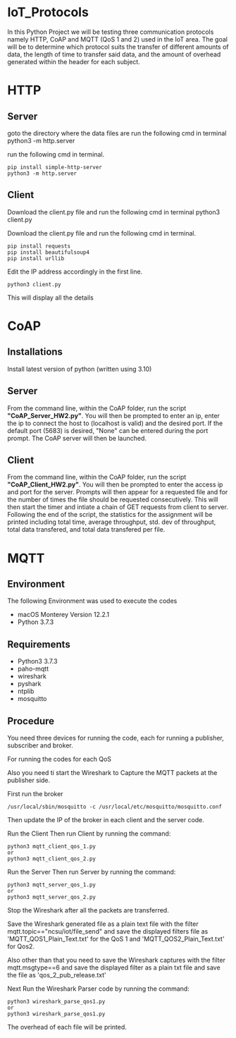 # IoT_Protocols

In this Python Project we will be testing three communication protocols namely HTTP, CoAP and MQTT (QoS 1 and 2) used in the IoT area. The goal will be to determine which protocol suits the transfer of different amounts of data, the length of time to transfer said data, and the amount of overhead generated within the header for each subject.
# HTTP
## Server
goto the directory where the data files are run the following cmd in terminal python3 -m http.server

run the following cmd in terminal. <br />
```
pip install simple-http-server
python3 -m http.server
```
 
## Client
Download the client.py file and run the following cmd in terminal python3 client.py

Download the client.py file
and run the following cmd in terminal.
```
pip install requests
pip install beautifulsoup4
pip install urllib
```
Edit the IP address accordingly in the first line.
```
python3 client.py
```
This will display all the details 

# CoAP
## Installations
Install latest version of python (written using 3.10)

## Server
From the command line, within the CoAP folder, run the script **"CoAP_Server_HW2.py"**. You will then be prompted to enter an ip, enter the ip to connect the host to (localhost is valid) and the desired port. If the default port (5683) is desired, "None" can be entered during the port prompt. The CoAP server will then be launched.

## Client
From the command line, within the CoAP folder, run the script **"CoAP_Client_HW2.py"**. You will then be prompted to enter the access ip and port for the server. Prompts will then appear for a requested file and for the number of times the file should be requested consecutively. This will then start the timer and intiate a chain of GET requests from client to server. Following the end of the script, the statistics for the assignment will be printed including total time, average throughput, std. dev of throughput, total data transfered, and total data transfered per file.

# MQTT

## Environment

The following Environment was used to execute the codes

- macOS Monterey Version 12.2.1
- Python 3.7.3

## Requirements

- Python3 3.7.3
- paho-mqtt
- wireshark
- pyshark
- ntplib
- mosquitto

## Procedure

You need three devices for running the code, each for running a publisher, subscriber and broker.

For running the codes for each QoS

Also you need ti start the Wireshark to Capture the MQTT packets at the publisher side.

First run the broker
```
/usr/local/sbin/mosquitto -c /usr/local/etc/mosquitto/mosquitto.conf
```

Then update the IP of the broker in each client and the server code.

Run the Client
Then run Client by running the command:
```
python3 mqtt_client_qos_1.py
or
python3 mqtt_client_qos_2.py
```

Run the Server
Then run Server by running the command:
```
python3 mqtt_server_qos_1.py
or
python3 mqtt_server_qos_2.py
```

Stop the Wireshark after all the packets are transferred.

Save the Wireshark generated file as a plain text file with the filter mqtt.topic=="ncsu/iot/file_send" and save the displayed filters file as 'MQTT_QOS1_Plain_Text.txt' for the QoS 1 and 'MQTT_QOS2_Plain_Text.txt' for Qos2.

Also other than that you need to save the Wireshark captures with the filter mqtt.msgtype==6 and save the displayed filter as a plain txt file and save the file as 'qos_2_pub_release.txt'

Next Run the Wireshark Parser code by running the command:
```
python3 wireshark_parse_qos1.py
or
python3 wireshark_parse_qos1.py
```

The overhead of each file will be printed.
